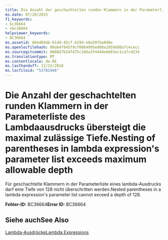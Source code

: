 ```yaml
---
title: Die Anzahl der geschachtelten runden Klammern in der Parameterliste des Lambdaausdrucks übersteigt die maximal zulässige Tiefe.
ms.date: 07/20/2015
f1_keywords:
- bc36664
- vbc36664
helpviewer_keywords:
- BC36664
ms.assetid: 884d0d4b-6149-45cf-b29d-e0a597ba8d8e
ms.openlocfilehash: 08ab4f845f9cf0064995e808a1059dd8a7c4cecc
ms.sourcegitcommit: 0888d7b24f475c346a3f444de8d83ec1ca7cd234
ms.translationtype: MT
ms.contentlocale: de-DE
ms.lasthandoff: 12/22/2018
ms.locfileid: "53781946"
---
```

# <a name="nesting-of-parentheses-in-lambda-expressions-parameter-list-exceeds-maximum-allowable-depth"></a><span data-ttu-id="65d31-102">Die Anzahl der geschachtelten runden Klammern in der Parameterliste des Lambdaausdrucks übersteigt die maximal zulässige Tiefe.</span><span class="sxs-lookup"><span data-stu-id="65d31-102">Nesting of parentheses in lambda expression's parameter list exceeds maximum allowable depth</span></span>
<span data-ttu-id="65d31-103">Für geschachtelte Klammern in der Parameterliste eines lambda-Ausdrucks darf eine Tiefe von 128 nicht überschritten werden.</span><span class="sxs-lookup"><span data-stu-id="65d31-103">Nested parentheses in a lambda expression's parameter list cannot exceed a depth of 128.</span></span>  
  
 <span data-ttu-id="65d31-104">**Fehler-ID:** BC36664</span><span class="sxs-lookup"><span data-stu-id="65d31-104">**Error ID:** BC36664</span></span>  
  
## <a name="see-also"></a><span data-ttu-id="65d31-105">Siehe auch</span><span class="sxs-lookup"><span data-stu-id="65d31-105">See Also</span></span>  
 [<span data-ttu-id="65d31-106">Lambda-Ausdrücke</span><span class="sxs-lookup"><span data-stu-id="65d31-106">Lambda Expressions</span></span>](../../visual-basic/programming-guide/language-features/procedures/lambda-expressions.md)
